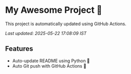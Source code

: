 # My Awesome Project 🚀

This project is automatically updated using GitHub Actions.

_Last updated: 2025-05-22 17:08:09 IST_

## Features
- Auto-update README using Python 🐍
- Auto Git push with GitHub Actions 🤖
